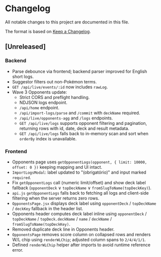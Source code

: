 # Changelog

All notable changes to this project are documented in this file.

The format is based on [Keep a Changelog](https://keepachangelog.com/en/1.1.0/).

## [Unreleased]
### Backend
- Parse debounce via frontend; backend parser improved for English short logs.
- Suggestor filters out non-Pokémon terms.
- `GET /api/live/events/:id` now includes `rawLog`.
- Wave 3 Opponents update:
  - Strict CORS and preflight handling.
  - NDJSON logs endpoint.
  - `/api/home` endpoint.
  - `/api/import-logs/parse` and `/commit` with `deckName` required.
  - `/api/live/opponents-agg` and `/logs` endpoints.
  - `GET /api/live/logs` supports opponent filtering and pagination, returning rows with id, date, deck and result metadata.
  - `GET /api/live/logs` falls back to in-memory scan and sort when `orderBy` index is unavailable.

### Frontend
- Opponents page uses `getOpponentLogs(opponent, { limit: 10000, offset: 0 })` keeping mapping and UI intact.
- `ImportLogsModal`: label updated to "(obrigatório)" and input marked `required`.
- Fix `getOpponentLogs` call (numeric limit/offset) and show deck label fallback (`opponentDeck` ∨ `topDeckName` ∨ `fromSlugToName(topDeckKey)`).
- `api.js` `getOpponentLogs` falls back to fetching all logs and client-side filtering when the server returns zero rows.
- `OpponentsPage.jsx` displays deck label using `opponentDeck` / `topDeckName` / `deckKey` fallback in the header list.
- Opponents header computes deck label inline using `opponentDeck` / `topDeckName` / `topDeck.deckName` / `name` / `deckName` / `fromSlugToName(topDeckKey)`.
- Removed duplicate deck line in Opponents header.
- `OpponentsPage` removes score column on collapsed rows and renders W/L chip using `renderWLChip`; adjusted column spans to `2/4/4/1/1`.
- Defined `renderWLChip` helper after imports to avoid runtime reference error.
